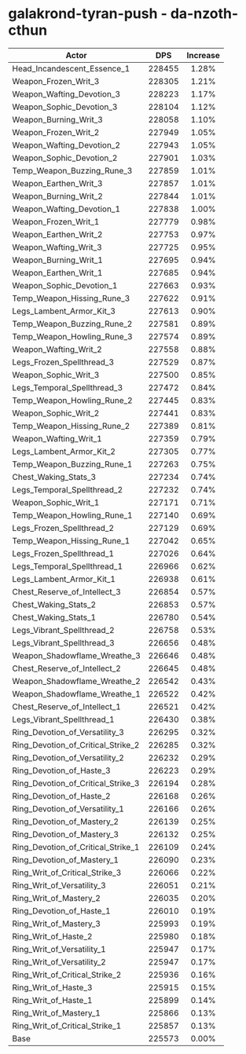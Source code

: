 # galakrond-tyran-push - da-nzoth-cthun
| Actor | DPS | Increase |
|---|:---:|:---:|
|Head_Incandescent_Essence_1|228455|1.28%|
|Weapon_Frozen_Writ_3|228305|1.21%|
|Weapon_Wafting_Devotion_3|228223|1.17%|
|Weapon_Sophic_Devotion_3|228104|1.12%|
|Weapon_Burning_Writ_3|228058|1.10%|
|Weapon_Frozen_Writ_2|227949|1.05%|
|Weapon_Wafting_Devotion_2|227943|1.05%|
|Weapon_Sophic_Devotion_2|227901|1.03%|
|Temp_Weapon_Buzzing_Rune_3|227859|1.01%|
|Weapon_Earthen_Writ_3|227857|1.01%|
|Weapon_Burning_Writ_2|227844|1.01%|
|Weapon_Wafting_Devotion_1|227838|1.00%|
|Weapon_Frozen_Writ_1|227779|0.98%|
|Weapon_Earthen_Writ_2|227753|0.97%|
|Weapon_Wafting_Writ_3|227725|0.95%|
|Weapon_Burning_Writ_1|227695|0.94%|
|Weapon_Earthen_Writ_1|227685|0.94%|
|Weapon_Sophic_Devotion_1|227663|0.93%|
|Temp_Weapon_Hissing_Rune_3|227622|0.91%|
|Legs_Lambent_Armor_Kit_3|227613|0.90%|
|Temp_Weapon_Buzzing_Rune_2|227581|0.89%|
|Temp_Weapon_Howling_Rune_3|227574|0.89%|
|Weapon_Wafting_Writ_2|227558|0.88%|
|Legs_Frozen_Spellthread_3|227529|0.87%|
|Weapon_Sophic_Writ_3|227500|0.85%|
|Legs_Temporal_Spellthread_3|227472|0.84%|
|Temp_Weapon_Howling_Rune_2|227445|0.83%|
|Weapon_Sophic_Writ_2|227441|0.83%|
|Temp_Weapon_Hissing_Rune_2|227389|0.81%|
|Weapon_Wafting_Writ_1|227359|0.79%|
|Legs_Lambent_Armor_Kit_2|227305|0.77%|
|Temp_Weapon_Buzzing_Rune_1|227263|0.75%|
|Chest_Waking_Stats_3|227234|0.74%|
|Legs_Temporal_Spellthread_2|227232|0.74%|
|Weapon_Sophic_Writ_1|227171|0.71%|
|Temp_Weapon_Howling_Rune_1|227140|0.69%|
|Legs_Frozen_Spellthread_2|227129|0.69%|
|Temp_Weapon_Hissing_Rune_1|227042|0.65%|
|Legs_Frozen_Spellthread_1|227026|0.64%|
|Legs_Temporal_Spellthread_1|226966|0.62%|
|Legs_Lambent_Armor_Kit_1|226938|0.61%|
|Chest_Reserve_of_Intellect_3|226854|0.57%|
|Chest_Waking_Stats_2|226853|0.57%|
|Chest_Waking_Stats_1|226780|0.54%|
|Legs_Vibrant_Spellthread_2|226758|0.53%|
|Legs_Vibrant_Spellthread_3|226656|0.48%|
|Weapon_Shadowflame_Wreathe_3|226646|0.48%|
|Chest_Reserve_of_Intellect_2|226645|0.48%|
|Weapon_Shadowflame_Wreathe_2|226542|0.43%|
|Weapon_Shadowflame_Wreathe_1|226522|0.42%|
|Chest_Reserve_of_Intellect_1|226521|0.42%|
|Legs_Vibrant_Spellthread_1|226430|0.38%|
|Ring_Devotion_of_Versatility_3|226295|0.32%|
|Ring_Devotion_of_Critical_Strike_2|226285|0.32%|
|Ring_Devotion_of_Versatility_2|226232|0.29%|
|Ring_Devotion_of_Haste_3|226223|0.29%|
|Ring_Devotion_of_Critical_Strike_3|226194|0.28%|
|Ring_Devotion_of_Haste_2|226168|0.26%|
|Ring_Devotion_of_Versatility_1|226166|0.26%|
|Ring_Devotion_of_Mastery_2|226139|0.25%|
|Ring_Devotion_of_Mastery_3|226132|0.25%|
|Ring_Devotion_of_Critical_Strike_1|226109|0.24%|
|Ring_Devotion_of_Mastery_1|226090|0.23%|
|Ring_Writ_of_Critical_Strike_3|226066|0.22%|
|Ring_Writ_of_Versatility_3|226051|0.21%|
|Ring_Writ_of_Mastery_2|226035|0.20%|
|Ring_Devotion_of_Haste_1|226010|0.19%|
|Ring_Writ_of_Mastery_3|225993|0.19%|
|Ring_Writ_of_Haste_2|225980|0.18%|
|Ring_Writ_of_Versatility_1|225947|0.17%|
|Ring_Writ_of_Versatility_2|225947|0.17%|
|Ring_Writ_of_Critical_Strike_2|225936|0.16%|
|Ring_Writ_of_Haste_3|225915|0.15%|
|Ring_Writ_of_Haste_1|225899|0.14%|
|Ring_Writ_of_Mastery_1|225866|0.13%|
|Ring_Writ_of_Critical_Strike_1|225857|0.13%|
|Base|225573|0.00%|
